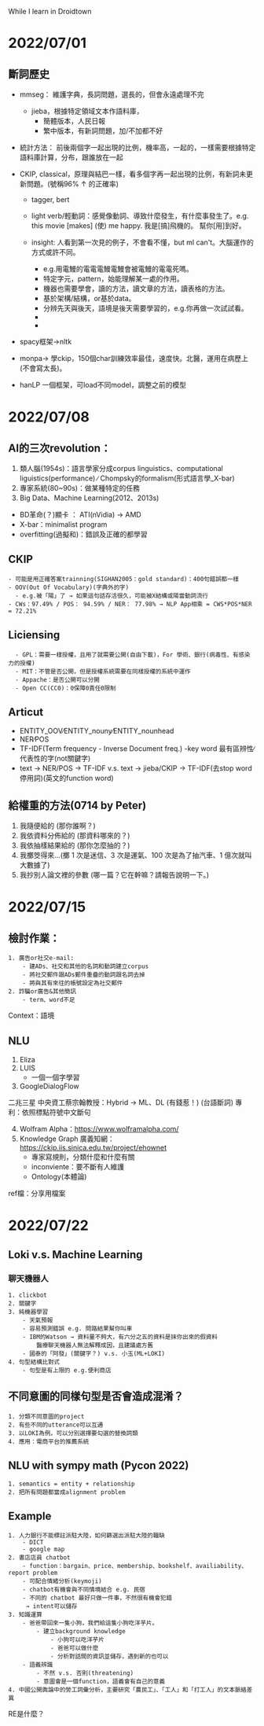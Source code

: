While I learn in Droidtown
# 2022/07/01
## 斷詞歷史
- mmseg： 維護字典，長詞問題，選長的，但會永遠處理不完
    - jieba，根據特定領域文本作語料庫，
        - 簡體版本，人民日報
        - 繁中版本，有新詞問題，加/不加都不好

- 統計方法： 前後兩個字一起出現的比例，機率高，一起的，一樣需要根據特定語料庫計算，分布，跟誰放在一起

- CKIP, classical，原理與結巴一樣，看多個字再一起出現的比例，有新詞未更新問題。(號稱96% ↑ 的正確率)
    - tagger, bert
    - light verb/輕動詞：感覺像動詞、導致什麼發生，有什麼事發生了。e.g. this movie [makes] (使) me happy. 我是[搞]飛機的。 幫你[用]到好。
   

    - insight: 人看到第一次見的例子，不會看不懂，but ml can't。大腦運作的方式或許不同。
        - e.g.用電鰻的電電電鰻電鰻會被電鰻的電電死嗎。
        - 特定字元，pattern，始能理解某一處的作用。
        - 機器也需要學會，讀的方法，讀文章的方法，讀表格的方法。
        - 基於架構/結構，or基於data。
        - 分辨先天與後天，語境是後天需要學習的，e.g.你再做一次試試看。
        - 
        - 

- spacy框架->nltk

- monpa-> 學ckip，150個char訓練效率最佳，速度快。北醫，運用在病歷上(不會寫太長)。

- hanLP 一個框架，可load不同model，調整之前的模型

# 2022/07/08
## AI的三次revolution：
1. 類人腦(1954s)：語言學家分成corpus linguistics、computational liguistics(performance) ∕ Chompsky的formalism(形式語言學_X-bar)
2. 專家系統(80~90s)：做某種特定的任務
3. Big Data、Machine Learning(2012、2013s)

- BD革命(？)顯卡 ： ATI(nVidia) → AMD
- X-bar：minimalist program
- overfitting(過擬和)：錯誤及正確的都學習

## CKIP
    - 可能是用正確答案trainning(SIGHAN2005：gold standard)：400句錯誤都一樣
    - OOV(Out Of Vocabulary)(字典外的字)
      - e.g.被「陽」了 → 如果這句話存活很久，可能被X結構或陽當動詞流行
    - CWs：97.49% / POS： 94.59% / NER： 77.98% → NLP App相乘 = CWS*POS*NER = 72.21%
     
## Liciensing
      - GPL：需要一樣授權，且用了就需要公開(自由下載)，For 學術、銀行(病毒性、有感染力的授權)
      - MIT：不管是否公開，但是授權系統需要在同樣授權的系統中運作
      - Appache：是否公開可以分開
      - Open CC(CC0)：0保障0責任0限制
 
## Articut
 - ENTITY_OOV∕ENTITY_nouny∕ENTITY_nounhead
 - NER∕POS
 - TF-IDF(Term frequency - Inverse Document freq.)
    -key word 最有區辨性∕代表性的字(not關鍵字)
 - text → NER/POS → TF-IDF 
   v.s. text → jieba/CKIP → TF-IDF(去stop word 停用詞)(英文的function word)
 
## 給權重的方法(0714 by Peter)
1. 我隨便給的 (那你誰啊？)
2. 我依資料分佈給的 (那資料哪來的？)
3. 我依抽樣結果給的 (那你怎麼抽的？)
4. 我擲筊得來…(擲 1 次是迷信、3 次是運氣、100 次是為了抽汽車、1 億次就叫大數據了)
5. 我抄別人論文裡的參數 (哪一篇？它在幹嘛？請報告說明一下。) 
 
 
# 2022/07/15
##  檢討作業：
    1. 廣告or社交e-mail:
        - 建ADs、社交和其他的名詞和動詞建立corpus
        - 將社交郵件跟ADs郵件重疊的動詞跟名詞去掉
        - 將與其有來往的帳號設定為社交郵件
    2. 詐騙or廣告&其他簡訊
        - term、word不足
        
Context：語境

## NLU
1. Eliza
2. LUIS
    - 一個一個字學習
3. GoogleDialogFlow

二兆三星
中央資工蔡宗翰教授：Hybrid → ML、DL (有錢惹！)
(台語斷詞)
專利：依照標點符號中文斷句
    
4. Wolfram Alpha：https://www.wolframalpha.com/
5. Knowledge Graph 廣義知網：https://ckip.iis.sinica.edu.tw/project/ehownet
    - 專家寫規則，分類什麼和什麼有關
    - inconviente：要不斷有人維護
    - Ontology(本體論)

ref檔：分享用檔案


# 2022/07/22

## Loki v.s. Machine Learning
### 聊天機器人
    1. clickbot
    2. 關鍵字
    3. 純機器學習
        - 天氣預報
        - 容易預測錯誤 e.g. 問路結果幫你叫車
        - IBM的Watson → 資料量不夠大，有六分之五的資料是抹你出來的假資料
            醫療聊天機器人無法解釋成因，且建議處方舊
        - 國泰的「阿發」(關鍵字？) v.s. 小玉(ML+LOKI)
    4. 句型結構比對式
        - 句型是有上限的 e.g.便利商店
    
## 不同意圖的同樣句型是否會造成混淆？
    1. 分類不同意圖的project
    2. 有些不同的utterance可以互通
    3. 以LOKI為例，可以分別選擇要勾選的替換詞類
    4. 應用：電商平台的推薦系統
    
## NLU with sympy math (Pycon 2022)
    1. semantics = entity + relationship
    2. 把所有問題都當成alignment problem
    
## Example
    1. 人力銀行不能標註派駐大陸，如何篩選出派駐大陸的職缺
        - DICT
        - google map
    2. 書店店員 chatbot
        - function：bargain、price、membership、bookshelf、availiability、report problem
        - 可配合情緒分析(keymoji)
        - chatbot有機會與不同情境結合 e.g. 民宿
        - 不同的 chatbot 最好只做一件事，不然很有機會犯錯
         → intent可以儲存
    3. 知識運算
        - 爸爸帶回來一隻小狗，我們給這隻小狗吃洋芋片。
            - 建立background knowledge
                - 小狗可以吃洋芋片
                - 爸爸可以做什麼
                - 分析對話間的資訊並儲存，遇到新的也可以
        - 語義辨識
            - 不然 v.s. 否則(threatening) 
            - 意圖會是一個function，語義會有自己的意義
    4. 中國公開輿論中的勞工詞彙分析，主要研究「農民工」、「工人」和「打工人」的文本脈絡差異
 

    
RE是什麼？
